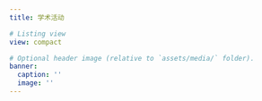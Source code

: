 ```yaml
---
title: 学术活动

# Listing view
view: compact

# Optional header image (relative to `assets/media/` folder).
banner:
  caption: ''
  image: ''
---
```

